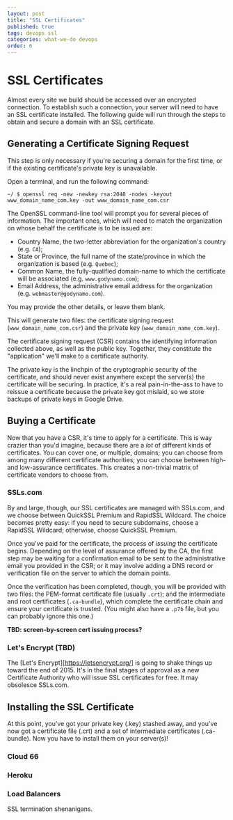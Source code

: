 ```yaml
---
layout: post
title: "SSL Certificates"
published: true
tags: devops ssl
categories: what-we-do devops
order: 6
---
```


# SSL Certificates

Almost every site we build should be accessed over an encrypted connection. To establish such a connection, your server will need to have an SSL certificate installed. The following guide will run through the steps to obtain and secure a domain with an SSL certificate.

## Generating a Certificate Signing Request

This step is only necessary if you're securing a domain for the first time, or if the existing certificate's private key is unavailable.

Open a terminal, and run the following command:

```shell
~/ $ openssl req -new -newkey rsa:2048 -nodes -keyout www_domain_name_com.key -out www_domain_name_com.csr
```

The OpenSSL command-line tool will prompt you for several pieces of information. The important ones, which will need to match the organization on whose behalf the certificate is to be issued are:

- Country Name, the two-letter abbreviation for the organization's country (e.g. `CA`);
- State or Province, the full name of the state/province in which the organization is based (e.g. `Quebec`);
- Common Name, the fully-qualified domain-name to which the certificate will be associated (e.g. `www.godynamo.com`);
- Email Address, the administrative email address for the organization (e.g. `webmaster@godynamo.com`).

You may provide the other details, or leave them blank.

This will generate two files: the certificate signing request (`www_domain_name_com.csr`) and the private key (`www_domain_name_com.key`).

The certificate signing request (CSR) contains the identifying information collected above, as well as the public key. Together, they constitute the "application" we'll make to a certificate authority.

The private key is the linchpin of the cryptographic security of the certificate, and should never exist anywhere except the server(s) the certificate will be securing. In practice, it's a real pain-in-the-ass to have to reissue a certificate because the private key got mislaid, so we store backups of private keys in Google Drive.

## Buying a Certificate

Now that you have a CSR, it's time to apply for a certificate. This is way crazier than you'd imagine, because there are a _lot_ of different kinds of certificates. You can cover one, or multiple, domains; you can choose from among many different certificate authorities; you can choose between high- and low-assurance certificates. This creates a non-trivial matrix of certificate vendors to choose from.

### SSLs.com

By and large, though, our SSL certificates are managed with SSLs.com, and we choose between QuickSSL Premium and RapidSSL Wildcard. The choice becomes pretty easy: if you need to secure subdomains, choose a RapidSSL Wildcard; otherwise, choose QuickSSL Premium.

Once you've paid for the certificate, the process of _issuing_ the certificate begins. Depending on the level of assurance offered by the CA, the first step may be waiting for a confirmation email to be sent to the administrative email you provided in the CSR; or it may involve adding a DNS record or verification file on the server to which the domain points.

Once the verification has been completed, though, you will be provided with two files: the PEM-format certificate file (usually `.crt`); and the intermediate and root certificates (`.ca-bundle`), which complete the certificate chain and ensure your certificate is trusted. (You might also have a `.p7b` file, but you can probably ignore this one.)

**TBD: screen-by-screen cert issuing process?**

### Let's Encrypt (TBD)
The [Let's Encrypt][https://letsencrypt.org/] is going to shake things up toward the end of 2015. It's in the final stages of approval as a new Certificate Authority who will issue SSL certificates for free. It may obsolesce SSLs.com.

## Installing the SSL Certificate

At this point, you've got your private key (.key) stashed away, and you've now got a certificate file (.crt) and a set of intermediate certificates (.ca-bundle). Now you have to install them on your server(s)!

### Cloud 66

### Heroku

### Load Balancers
SSL termination shenanigans.
